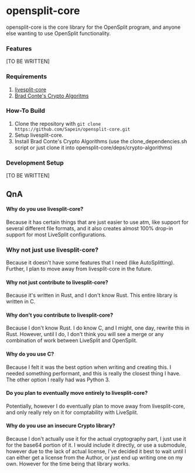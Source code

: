 opensplit-core
==============
   opensplit-core is the core library for the OpenSplit program, and anyone else wanting to use OpenSplit functionality.

### Features
[TO BE WRITTEN]

### Requirements
1. [livesplit-core](https://github.com/LiveSplit/livesplit-core)
2. [Brad Conte's Crypto Algoritms](https://github.com/B-Con/crypto-algorithms)

### How-To Build
1. Clone the repository with `git clone https://github.com/Sapein/opensplit-core.git`
2. Setup livesplit-core.
3. Install Brad Conte's Crypto Algorithms (use the clone_dependencies.sh script or just clone it into opensplit-core/deps/crypto-algorithms)

### Development Setup
[TO BE WRITTEN]

## QnA  
#### Why do you use livesplit-core?  
   Because it has certain things that are just easier to use atm, like support for several different file formats, and it also creates almost 100% drop-in support for most LiveSplit configurations.

### Why not just use livesplit-core?   
   Because it doesn't have some features that I need (like AutoSplitting). Further, I plan to move away from livesplit-core in the future.

#### Why not just contribute to livesplit-core?  
   Because it's written in Rust, and I don't know Rust. This entire library is written in C.

#### Why don't you contribute to livesplit-core?  
   Because I don't know Rust. I do know C, and I might, one day, rewrite this in Rust. However, until I do, I don't think you will see a merge or any combination of work between LiveSplit and OpenSplit.

#### Why do you use C?  
   Because I felt it was the best option when writing and creating this. I needed something performant, and this is really the closest thing I have. The other option I really had was Python 3.

#### Do you plan to eventually move entirely to livesplit-core?  
   Potentially, however I do eventually plan to move away from livesplit-core, and only really rely on it for comptability with LiveSplit.

#### Why do you use an insecure Crypto library?  
   Because I don't actually use it for the actual cryptography part, I just use it for the base64 portion of it. I would include it directly, or use a submodule, however due to the lack of actual license, I've decided it best to wait until I can either get a license from the Author, or just end up writing one on my own. However for the time being that library works.
